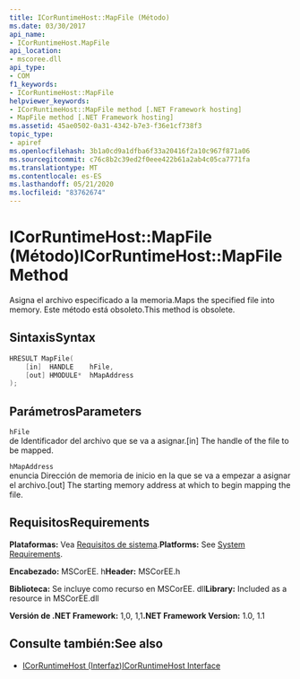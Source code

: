 ```yaml
---
title: ICorRuntimeHost::MapFile (Método)
ms.date: 03/30/2017
api_name:
- ICorRuntimeHost.MapFile
api_location:
- mscoree.dll
api_type:
- COM
f1_keywords:
- ICorRuntimeHost::MapFile
helpviewer_keywords:
- ICorRuntimeHost::MapFile method [.NET Framework hosting]
- MapFile method [.NET Framework hosting]
ms.assetid: 45ae0502-0a31-4342-b7e3-f36e1cf738f3
topic_type:
- apiref
ms.openlocfilehash: 3b1a0cd9a1dfba6f33a20416f2a10c967f871a06
ms.sourcegitcommit: c76c8b2c39ed2f0eee422b61a2ab4c05ca7771fa
ms.translationtype: MT
ms.contentlocale: es-ES
ms.lasthandoff: 05/21/2020
ms.locfileid: "83762674"
---
```

# <a name="icorruntimehostmapfile-method"></a><span data-ttu-id="33625-102">ICorRuntimeHost::MapFile (Método)</span><span class="sxs-lookup"><span data-stu-id="33625-102">ICorRuntimeHost::MapFile Method</span></span>
<span data-ttu-id="33625-103">Asigna el archivo especificado a la memoria.</span><span class="sxs-lookup"><span data-stu-id="33625-103">Maps the specified file into memory.</span></span> <span data-ttu-id="33625-104">Este método está obsoleto.</span><span class="sxs-lookup"><span data-stu-id="33625-104">This method is obsolete.</span></span>  
  
## <a name="syntax"></a><span data-ttu-id="33625-105">Sintaxis</span><span class="sxs-lookup"><span data-stu-id="33625-105">Syntax</span></span>  
  
```cpp  
HRESULT MapFile(  
    [in]  HANDLE    hFile,  
    [out] HMODULE*  hMapAddress  
);  
```  
  
## <a name="parameters"></a><span data-ttu-id="33625-106">Parámetros</span><span class="sxs-lookup"><span data-stu-id="33625-106">Parameters</span></span>  
 `hFile`  
 <span data-ttu-id="33625-107">de Identificador del archivo que se va a asignar.</span><span class="sxs-lookup"><span data-stu-id="33625-107">[in] The handle of the file to be mapped.</span></span>  
  
 `hMapAddress`  
 <span data-ttu-id="33625-108">enuncia Dirección de memoria de inicio en la que se va a empezar a asignar el archivo.</span><span class="sxs-lookup"><span data-stu-id="33625-108">[out] The starting memory address at which to begin mapping the file.</span></span>  
  
## <a name="requirements"></a><span data-ttu-id="33625-109">Requisitos</span><span class="sxs-lookup"><span data-stu-id="33625-109">Requirements</span></span>  
 <span data-ttu-id="33625-110">**Plataformas:** Vea [Requisitos de sistema](../../get-started/system-requirements.md).</span><span class="sxs-lookup"><span data-stu-id="33625-110">**Platforms:** See [System Requirements](../../get-started/system-requirements.md).</span></span>  
  
 <span data-ttu-id="33625-111">**Encabezado:** MSCorEE. h</span><span class="sxs-lookup"><span data-stu-id="33625-111">**Header:** MSCorEE.h</span></span>  
  
 <span data-ttu-id="33625-112">**Biblioteca:** Se incluye como recurso en MSCorEE. dll</span><span class="sxs-lookup"><span data-stu-id="33625-112">**Library:** Included as a resource in MSCorEE.dll</span></span>  
  
 <span data-ttu-id="33625-113">**Versión de .NET Framework:** 1,0, 1,1</span><span class="sxs-lookup"><span data-stu-id="33625-113">**.NET Framework Version:** 1.0, 1.1</span></span>  
  
## <a name="see-also"></a><span data-ttu-id="33625-114">Consulte también:</span><span class="sxs-lookup"><span data-stu-id="33625-114">See also</span></span>

- [<span data-ttu-id="33625-115">ICorRuntimeHost (Interfaz)</span><span class="sxs-lookup"><span data-stu-id="33625-115">ICorRuntimeHost Interface</span></span>](icorruntimehost-interface.md)
